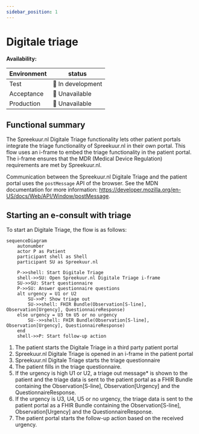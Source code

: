 ```yaml
---
sidebar_position: 1
---
```

# Digitale triage
**Availability:**

| Environment | status            |
|-------------|-------------------|
| Test        | 🚧 In development |
| Acceptance  | 🛑 Unavailable    |
| Production  | 🛑 Unavailable    |

## Functional summary
The Spreekuur.nl Digitale Triage functionality lets other patient portals integrate the triage functionality of Spreekuur.nl
in their own portal. This flow uses an i-frame to embed the triage functionality in the patient portal. The i-frame 
ensures that the MDR (Medical Device Regulation) requirements are met by Spreekuur.nl.

Communication between the Spreekuur.nl Digitale Triage and the patient portal uses the `postMessage` API of the browser.
See the MDN documentation for more information: https://developer.mozilla.org/en-US/docs/Web/API/Window/postMessage.

## Starting an e-consult with triage
To start an Digitale Triage, the flow is as follows:
```mermaid
sequenceDiagram
    autonumber
    actor P as Patient
    participant shell as Shell
    participant SU as Spreekuur.nl

    P->>shell: Start Digitale Triage
    shell->>SU: Open Spreekuur.nl Digitale Triage i-frame
    SU->>SU: Start questionnaire
    P->>SU: Answer questionnaire questions
    alt urgency = U1 or U2
        SU->>P: Show triage out
        SU->>shell: FHIR Bundle(Observation[S-line], Observation[Urgency], QuestionnaireResponse)
    else urgency = U3 tm U5 or no urgency
        SU-->>shell: FHIR Bundle(Observation[S-line], Observation[Urgency], QuestionnaireResponse)
    end
    shell->>P: Start follow-up action
```
1. The patient starts the Digitale Triage in a third party patient portal 
2. Spreekuur.nl Digitale Triage is opened in an i-frame in the patient portal
3. Spreekuur.nl Digitale Triage starts the triage questionnaire
4. The patient fills in the triage questionnaire.
5. If the urgency is high U1 or U2, a triage out message* is shown to the patient and the triage data is sent to the 
   patient portal as a FHIR Bundle containing the Observation[S-line], Observation[Urgency] and the QuestionnaireResponse.
6. If the urgency is U3, U4, U5 or no urgency, the triage data is sent to the patient portal as a FHIR Bundle 
   containing the Observation[S-line], Observation[Urgency] and the QuestionnaireResponse.
7. The patient portal starts the follow-up action based on the received urgency.